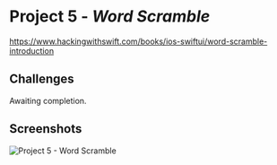 # Project 5 - *Word Scramble*
https://www.hackingwithswift.com/books/ios-swiftui/word-scramble-introduction

## Challenges

Awaiting completion.

## Screenshots

![Project 5 - Word Scramble](https://github.com/solitaryewe/100-Days-of-SwiftUI/blob/main/Project-05/Screenshots/Project5-large.png)
